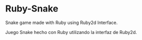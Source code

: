 # Ruby-Snake
 Snake game made with Ruby using Ruby2d Interface.
 
 Juego Snake hecho con Ruby utilizando la interfaz de Ruby2d.
